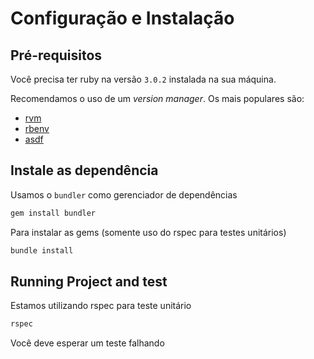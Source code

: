 # Configuração e Instalação

## Pré-requisitos
Você precisa ter ruby na versão `3.0.2` instalada na sua máquina.

Recomendamos o uso de um _version manager_. Os mais populares são:
- [rvm](https://rvm.io/) 
- [rbenv](https://github.com/rbenv/rbenv)
- [asdf](https://github.com/asdf-vm/asdf)


## Instale as dependência

Usamos o `bundler` como gerenciador de dependências

```sh
gem install bundler
```

Para instalar as gems (somente uso do rspec para testes unitários)

```sh
bundle install
```

## Running Project and test

Estamos utilizando rspec para teste unitário

```sh
rspec
```

Você deve esperar um teste falhando
